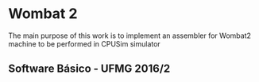 # Wombat 2

The main purpose of this work is to implement an assembler for Wombat2 machine to be
performed in CPUSim simulator

## Software Básico - UFMG 2016/2
